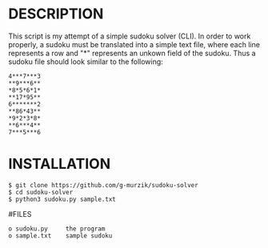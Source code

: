 # DESCRIPTION
This script is my attempt of a simple sudoku solver (CLI). In order to
work properly, a sudoku must be translated into a simple text file, where each
line represents a row and "*" represents an unkown field of the sudoku.
Thus a sudoku file should look similar to the following:

    4***7***3
    **9***6**
    *8*5*6*1*
    **17*95**
    6*******2
    **86*43**
    *9*2*3*8*
    **6***4**
    7***5***6

# INSTALLATION

    $ git clone https://github.com/g-murzik/sudoku-solver
    $ cd sudoku-solver
    $ python3 sudoku.py sample.txt

#FILES

    o sudoku.py     the program
    o sample.txt    sample sudoku
